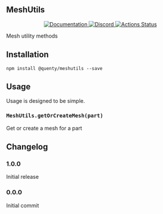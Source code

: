 ## MeshUtils
<div align="center">
  <a href="http://quenty.github.io/api/">
    <img src="https://img.shields.io/badge/docs-website-green.svg" alt="Documentation" />
  </a>
  <a href="https://discord.gg/mhtGUS8">
    <img src="https://img.shields.io/badge/discord-nevermore-blue.svg" alt="Discord" />
  </a>
  <a href="https://github.com/Quenty/NevermoreEngine/actions">
    <img src="https://github.com/Quenty/NevermoreEngine/workflows/luacheck/badge.svg" alt="Actions Status" />
  </a>
</div>

Mesh utility methods

## Installation
```
npm install @quenty/meshutils --save
```

## Usage
Usage is designed to be simple.

### `MeshUtils.getOrCreateMesh(part)`
Get or create a mesh for a part


## Changelog

### 1.0.0
Initial release

### 0.0.0
Initial commit
